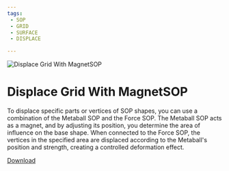 ```yaml
---
tags:
 - SOP
 - GRID
 - SURFACE
 - DISPLACE

---
```


![Displace Grid With MagnetSOP](./img/DisplaceGridByMagnet.png.png)
# Displace Grid With MagnetSOP

To displace specific parts or vertices of SOP shapes, you can use a combination of the Metaball SOP and the Force SOP. The Metaball SOP acts as a magnet, and by adjusting its position, you determine the area of influence on the base shape. When connected to the Force SOP, the vertices in the specified area are displaced according to the Metaball's position and strength, creating a controlled deformation effect.

[Download](./files//DisplaceGridMagnet.tox)    